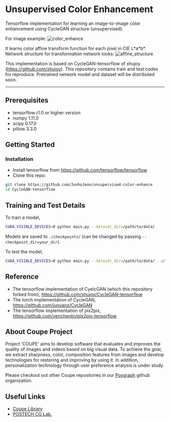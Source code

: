 <!-- <img src='imgs/horse2zebra.gif' align="right" width=384>

<br><br><br>
-->
# Unsupervised Color Enhancement

Tensorflow implementation for learning an image-to-image color enhancement using CycleGAN structure (unsupervised).

For image example:
![color_enhance](/assets/color_enhance.png)

It learns color affine transform function for each pixel in CIE L\*a\*b\*.
Network structure for transformation network looks:
![affine_structure](/assets/affine_structure.png)

This implementation is based on CycleGAN-tensorflow of xhujoy (https://github.com/xhujoy).
This repository contains train and test codes for reproduce.
Pretrained network model and dataset will be distributed soon.

--------------------------

## Prerequisites
- tensorflow r1.0 or higher version
- numpy 1.11.0
- scipy 0.17.0
- pillow 3.3.0

## Getting Started
### Installation
- Install tensorflow from https://github.com/tensorflow/tensorflow
- Clone this repo:
```bash
git clone https://github.com/JunhoJeon/unsupervised-color-enhance
cd CycleGAN-tensorflow
```

## Training and Test Details
To train a model,  
```bash
CUDA_VISIBLE_DEVICES=0 python main.py --dataset_dir=/path/to/data/
```
Models are saved to `./checkpoints/` (can be changed by passing `--checkpoint_dir=your_dir`).  

To test the model,
```bash
CUDA_VISIBLE_DEVICES=0 python main.py --dataset_dir=/path/to/data/ --phase=test --which_direction=AtoB/BtoA
```

## Reference
- The tensorflow implementation of CyelcGAN (which this repository forked from), https://github.com/xhujoy/CycleGAN-tensorflow
- The torch implementation of CycleGAN, https://github.com/junyanz/CycleGAN
- The tensorflow implementation of pix2pix, https://github.com/yenchenlin/pix2pix-tensorflow

## About Coupe Project ##
Project ‘COUPE’ aims to develop software that evaluates and improves the quality of images and videos based on big visual data. To achieve the goal, we extract sharpness, color, composition features from images and develop technologies for restoring and improving by using it. In addition, personalization technology through user preference analysis is under study.  
  
Please checkout out other Coupe repositories in our [Posgraph](https://github.com/posgraph) github organization.

## Useful Links ##

  * [Coupe Library](http://coupe.postech.ac.kr/)
  * [POSTECH CG Lab.](http://cg.postech.ac.kr/)
